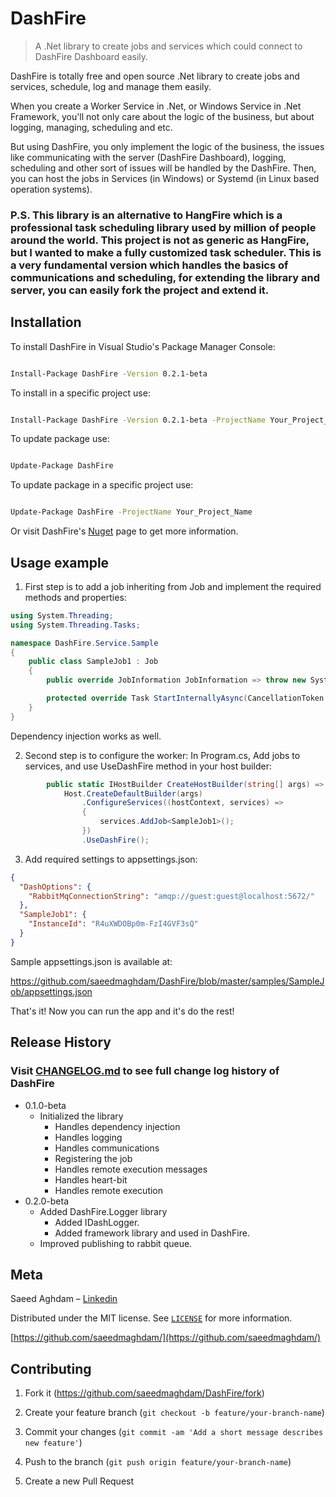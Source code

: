 

# DashFire
> A .Net library to create jobs and services which could connect to DashFire Dashboard easily.

DashFire is totally free and open source .Net library to create jobs and services, schedule, log and manage them easily.

When you create a Worker Service in .Net, or Windows Service in .Net Framework, you'll not only care about the logic of the business, but about logging, managing, scheduling and etc. 

But using DashFire, you only implement the logic of the business, the issues like communicating with the server (DashFire Dashboard), logging, scheduling and other sort of issues will be handled by the DashFire.
Then, you can host the jobs in Services (in Windows) or Systemd (in Linux based operation systems).

### P.S. This library is an alternative to HangFire which is a professional task scheduling library used by million of people around the world. This project is not as generic as HangFire, but I wanted to make a fully customized task scheduler. This is a very fundamental version which handles the basics of communications and scheduling, for extending the library and server, you can easily fork the project and extend it.
	

## Installation

To install DashFire in Visual Studio's Package Manager Console:

```sh

Install-Package DashFire -Version 0.2.1-beta

```

To install in a specific project use:

```sh

Install-Package DashFire -Version 0.2.1-beta -ProjectName Your_Project_Name

```

To update package use:

```sh

Update-Package DashFire

```

To update package in a specific project use:

```sh

Update-Package DashFire -ProjectName Your_Project_Name

```


Or visit DashFire's [Nuget][nuget-page] page to get more information.

## Usage example

1. First step is to add a job inheriting from Job and implement the required methods and properties:
```cs 
using System.Threading;
using System.Threading.Tasks;

namespace DashFire.Service.Sample
{
    public class SampleJob1 : Job
    {
        public override JobInformation JobInformation => throw new System.NotImplementedException();

        protected override Task StartInternallyAsync(CancellationToken cancellationToken) => throw new System.NotImplementedException();
    }
}

```
Dependency injection works as well.


2. Second step is to configure the worker:
In Program.cs, Add jobs to services, and use UseDashFire method in your host builder:
```cs
        public static IHostBuilder CreateHostBuilder(string[] args) =>
            Host.CreateDefaultBuilder(args)
                .ConfigureServices((hostContext, services) =>
                {
                    services.AddJob<SampleJob1>();
                })
                .UseDashFire();
```

3. Add required settings to appsettings.json:
```json
{
  "DashOptions": {
    "RabbitMqConnectionString": "amqp://guest:guest@localhost:5672/"
  },
  "SampleJob1": {
    "InstanceId": "R4uXWDOBp0m-FzI4GVF3sQ"
  }
}
```

Sample appsettings.json is available at:

https://github.com/saeedmaghdam/DashFire/blob/master/samples/SampleJob/appsettings.json

That's it!
Now you can run the app and it's do the rest!


## Release History
  
### Visit [CHANGELOG.md] to see full change log history of DashFire

* 0.1.0-beta
	* Initialized the library
		* Handles dependency injection
		* Handles logging
		* Handles communications
		* Registering the job
		* Handles remote execution messages
		* Handles heart-bit
		* Handles remote execution
* 0.2.0-beta
	* Added DashFire.Logger library
		* Added IDashLogger.
		* Added framework library and used in DashFire.
  * Improved publishing to rabbit queue.

## Meta
Saeed Aghdam – [Linkedin][linkedin]

Distributed under the MIT license. See [``LICENSE``][github-license] for more information.

[https://github.com/saeedmaghdam/](https://github.com/saeedmaghdam/)

## Contributing

1. Fork it (<https://github.com/saeedmaghdam/DashFire/fork>)
2. Create your feature branch (`git checkout -b feature/your-branch-name`)
3. Commit your changes (`git commit -am 'Add a short message describes new feature'`)
4. Push to the branch (`git push origin feature/your-branch-name`)

5. Create a new Pull Request

<!-- Markdown link & img dfn's -->

[linkedin]:https://www.linkedin.com/in/saeedmaghdam/
[nuget-page]:https://www.nuget.org/packages/DashFire
[github]: https://github.com/saeedmaghdam/
[github-page]: https://github.com/saeedmaghdam/DashFire/
[github-license]: https://raw.githubusercontent.com/saeedmaghdam/DashFire/master/LICENSE
[CHANGELOG.md]: https://github.com/saeedmaghdam/DashFire/blob/master/CHANGELOG.md
[DashFire.Test]: https://github.com/saeedmaghdam/DashFire/tree/master/DashFire.Test